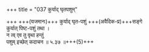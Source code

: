 +++
title = "037 कुर्याद् घृतपशुम्"

+++
+++(यजमानः)+++ कुर्याद् घृत-पशुं +++(अवैदिक-प्र)+++सङ्गे  
कुर्यात् पिष्ट-पशुं तथा ।  
न त्व् एव तु वृथा हन्तुं  
पशुम् इच्छेत् कदाचन  ॥ ५.३७ ॥+++(5)+++